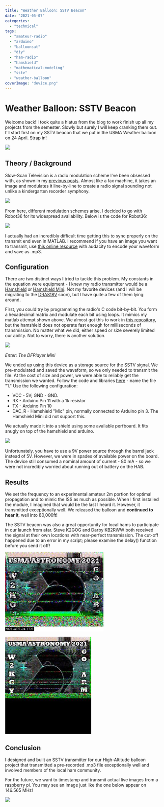 ```yaml
---
title: "Weather Balloon: SSTV Beacon"
date: "2021-05-07"
categories:
  - "technical"
tags:
  - "amateur-radio"
  - "arduino"
  - "balloonsat"
  - "diy"
  - "ham-radio"
  - "hamshield"
  - "mathematical-modeling"
  - "sstv"
  - "weather-balloon"
coverImage: "device.png"
---
```

# Weather Balloon: SSTV Beacon
Welcome back! I took quite a hiatus from the blog to work finish up all my projects from the semester. Slowly but surely I will keep cranking them out. I'll start first on my SSTV beacon that we put in the USMA Weather balloon on 24 April. Strap in!

![](https://n2wu.files.wordpress.com/2021/05/sstv_splash.png?w=320)

## Theory / Background

Slow-Scan Television is a radio modulation scheme I've been obsessed with, as shown in my [previous posts](https://n2wu.wordpress.com/2021/01/31/sstv-in-matlab/). Almost like a fax machine, it takes an image and modulates it line-by-line to create a radio signal sounding not unlike a kindergarten recorder symphony.

![](https://n2wu.files.wordpress.com/2021/05/sstv_1.png?w=834)

From here, different modulation schemes arise. I decided to go with Robot36 for its widespread availability. Below is the code for Robot36:

![](https://n2wu.files.wordpress.com/2021/05/robot36.png?w=951)

I actually had an incredibly difficult time getting this to sync properly on the transmit end even in MATLAB. I recommend if you have an image you want to transmit, use [this online resource](https://www.vr2woa.com/sstv/) with audacity to encode your waveform and save as .mp3.

## Configuration

There are two distinct ways I tried to tackle this problem. My constants in the equation were equipment - I knew my radio transmitter would be a [Hamshield](https://inductivetwig.com/products/hamshield#) or [Hamshield Mini](https://inductivetwig.com/collections/hamshield-and-accessories/products/hamshield-mini). Not my favorite devices (and I will be migrating to the [DRA818V](http://www.dorji.com/docs/data/DRA818V.pdf) soon), but I have quite a few of them lying around.

First, you could try by programming the radio's C code bit-by-bit. You form a hexadecimal matrix and modulate each bit using loops. It mimics my matlab attempt shown above. We almost got this to work in [this repository](https://github.com/KE8JCT/sstv), but the hamshield does not operate fast enough for milliseconds of transmission. No matter what we did, either speed or size severely limited our ability. Not to worry, there is another solution.

![](https://n2wu.files.wordpress.com/2021/05/dfplayer.jpg?w=480)

_Enter: The DFPlayer Mini_

We ended up using this device as a storage source for the SSTV signal. We pre-modulated and saved the waveform, so we only needed to transmit the file. At the cost of size and power, we were able to reliably get the transmission we wanted. Follow the code and libraries [here](https://github.com/PowerBroker2/DFPlayerMini_Fast) - name the file "1." Use the following configuration:

- VCC - 5V; GND - GND.
- RX - Arduino Pin 11 with a 1k resistor
- TX - Arduino Pin 10
- DAC\_R - Hamshield "Mic" pin, normally connected to Arduino pin 3. The Hamshield Mini did not support this.

We actually made it into a shield using some available perfboard. It fits snugly on top of the hamshield and arduino.

![](https://n2wu.files.wordpress.com/2021/05/device.png?w=508)

Unfortunately, you have to use a 9V power source through the barrel jack instead of 5V. However, we were in spades of available power on the board. The device still consumed a nominal amount of current - 80 mA - so we were not incredibly worried about running out of battery on the HAB.

## Results

We set the frequency to an experimental amateur 2m portion for optimal propagation and to mimic the ISS as much as possible. When I first installed the module, I imagined that would be the last I heard it. However, it transmitted exceptionally well. We released the balloon and **continued to hear it**, well into 80,000ft!

The SSTV beacon was also a great opportunity for local hams to participate in our launch from afar. Steve K2GOG and Darby KB2RWW both received the signal at their own locations with near-perfect transmission. The cut-off happened due to an error in my script; please examine the delay() function before you send it off!

![](images/rx_darby.jpg)

![](images/rx_steve.jpg)

## Conclusion

I designed and built an SSTV transmitter for our High-Altitude balloon project that transmitted a pre-recorded .mp3 file exceptionally well and involved members of the local ham community.

For the future, we want to timestamp and transmit actual live images from a raspberry pi. You may see an image just like the one below appear on 146.565 MHz!

![](https://n2wu.files.wordpress.com/2021/05/ha.png?w=447)
